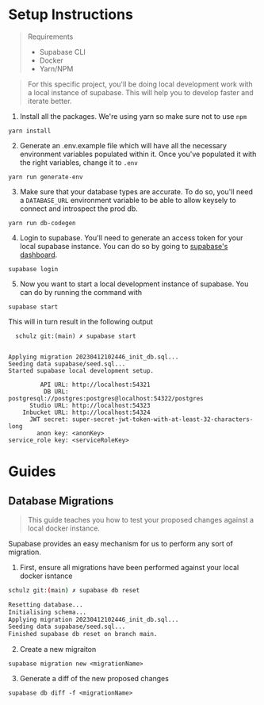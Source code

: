 # Setup Instructions

> Requirements
>
> - Supabase CLI
> - Docker
> - Yarn/NPM

> For this specific project, you'll be doing local development work with a local instance of supabase. This will help you to develop faster and iterate better.

1. Install all the packages. We're using yarn so make sure not to use `npm`

```
yarn install
```

2. Generate an .env.example file which will have all the necessary environment variables populated within it. Once you've populated it with the right variables, change it to `.env `

```
yarn run generate-env
```

3. Make sure that your database types are accurate. To do so, you'll need a `DATABASE_URL` environment variable to be able to allow keysely to connect and introspect the prod db.

```
yarn run db-codegen
```

4. Login to supabase. You'll need to generate an access token for your local supabase instance. You can do so by going to [supabase's dashboard](https://app.supabase.com/account/tokens).

```
supabase login
```

5. Now you want to start a local development instance of supabase. You can do by running the command with

```
supabase start
```

This will in turn result in the following output

```
  schulz git:(main) ✗ supabase start


Applying migration 20230412102446_init_db.sql...
Seeding data supabase/seed.sql...
Started supabase local development setup.

         API URL: http://localhost:54321
          DB URL: postgresql://postgres:postgres@localhost:54322/postgres
      Studio URL: http://localhost:54323
    Inbucket URL: http://localhost:54324
      JWT secret: super-secret-jwt-token-with-at-least-32-characters-long
        anon key: <anonKey>
service_role key: <serviceRoleKey>
```

# Guides

## Database Migrations

> This guide teaches you how to test your proposed changes against a local docker instance.

Supabase provides an easy mechanism for us to perform any sort of migration.

1. First, ensure all migrations have been performed against your local docker isntance

```bash
schulz git:(main) ✗ supabase db reset

Resetting database...
Initialising schema...
Applying migration 20230412102446_init_db.sql...
Seeding data supabase/seed.sql...
Finished supabase db reset on branch main.
```

2. Create a new migraiton

```
supabase migration new <migrationName>
```

3. Generate a diff of the new proposed changes

```
supabase db diff -f <migrationName>
```
